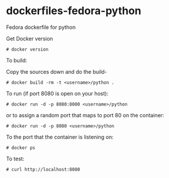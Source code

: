 dockerfiles-fedora-python
=========================

Fedora dockerfile for python

Get Docker version

    # docker version

To build:

Copy the sources down and do the build-

    # docker build -rm -t <username>/python .

To run (if port 8080 is open on your host):

    # docker run -d -p 8080:8080 <username>/python

or to assign a random port that maps to port 80 on the container:

    # docker run -d -p 8080 <username>/python

To the port that the container is listening on:

    # docker ps

To test:

    # curl http://localhost:8080
